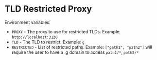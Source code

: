 # TLD Restricted Proxy

Environment variables:
- `PROXY` - The proxy to use for restricted TLDs. Example: `http://localhost:3128`
- `TLD` - The TLD to restrict. Example: `g`
- `RESTRICTED` - List of restricted paths. Example: `["path1", "path2"]` will require the user to have a .g domain to access `path1/*`, `path2/*`

